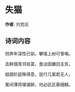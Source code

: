 # 失猫

**作者**: 刘克庄

## 诗词内容

饲养年深性已驯，攀墙上树可曾嗔。

击鲜偶羡邻翁富，食淡因嫌旧主贫。

蛙跳阶庭殊得意，鼠行几案若无人。

篱间薄荷堪谋醉，何必区区慕细鳞。

